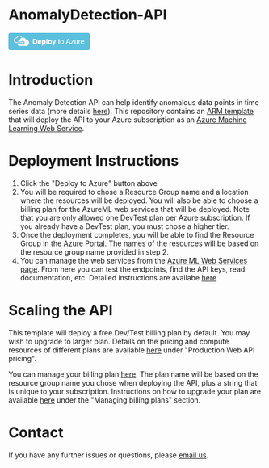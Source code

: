 # AnomalyDetection-API

[![Deploy to Azure](https://raw.githubusercontent.com/Azure/azure-quickstart-templates/master/1-CONTRIBUTION-GUIDE/images/deploytoazure.png)](http://portal.azure.com/#create/Microsoft.Template/uri/https%3A%2F%2Fraw.githubusercontent.com%2FAzure%2FAnomalyDetection-API%2Fmaster%2Fazuredeploy.json)

# Introduction
The Anomaly Detection API can help identify anomalous data points in time series data (more details [here](https://gallery.cortanaintelligence.com/MachineLearningAPI/Anomaly-Detection-2)).  This repository contains an [ARM template](https://docs.microsoft.com/en-us/azure/azure-resource-manager/resource-group-overview) that will deploy the API to your Azure subscription as an [Azure Machine Learning Web Service](https://services.azureml.net/).

# Deployment Instructions
1. Click the "Deploy to Azure" button above
2. You will be required to chose a Resource Group name and a location where the resources will be deployed.  You will also be able to choose a billing plan for the AzureML web services that will be deployed.  Note that you are only allowed one DevTest plan per Azure subscription.  If you already have a DevTest plan, you must chose a higher tier.
3. Once the deployment completes, you will be able to find the Resource Group in the [Azure Portal](https://ms.portal.azure.com/#blade/HubsExtension/Resources/resourceType/Microsoft.Resources%2Fsubscriptions%2FresourceGroups).  The names of the resources will be based on the resource group name provided in step 2.
4. You can manage the web services from the [Azure ML Web Services page](https://services.azureml.net/webservices/).  From here you can test the endpoints, find the API keys, read documentation, etc.  Detailed instructions are availabe [here](https://docs.microsoft.com/en-us/azure/machine-learning/machine-learning-manage-new-webservice)

# Scaling the API
This template will deploy a free Dev/Test billing plan by default.  You may wish to upgrade to larger plan.  Details on the pricing and compute resources of different plans are available [here](https://azure.microsoft.com/en-us/pricing/details/machine-learning/) under "Production Web API pricing".

You can manage your billing plan [here](https://services.azureml.net/plans/).  The plan name will be based on the resource group name you chose when deploying the API, plus a string that is unique to your subscription.  Instructions on how to upgrade your plan are available [here](https://docs.microsoft.com/en-us/azure/machine-learning/machine-learning-manage-new-webservice) under the "Managing billing plans" section.

# Contact
If you have any further issues or questions, please [email us](mailto:admlsupport@microsoft.com).
